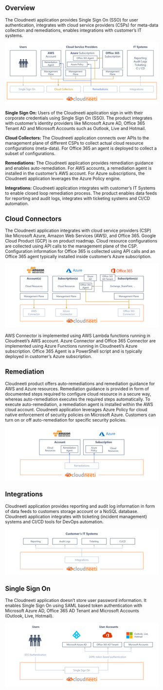 Overview
--------

The Cloudneeti application provides Single Sign On (SSO) for user
authentication, integrates with cloud service providers (CSPs) for meta-data
collection and remediations, enables integrations with customer’s IT systems.

 ![Overview](.././images/introduction/DeploymentArchitecture.png#thumbnail_1)

 **Single Sign On:** Users of the Cloudneeti application sign in with their
corporate credentials using Single Sign On (SSO). The product integrates with
customer’s identity providers like Microsoft Azure AD, Office 365 Tenant AD and
Microsoft Accounts such as Outlook, Live and Hotmail.

**Cloud Collectors:** The Cloudneeti application connects over APIs to the
management plane of different CSPs to collect actual cloud resource
configurations (meta-data). For Office 365 an agent is deployed to collect a
subset of configurations.

**Remediations:** The Cloudneeti application provides remediation guidance and
enables auto-remediation. For AWS accounts, a remediation agent is installed in
the customer’s AWS account. For Azure subscriptions, the Cloudneeti application
leverages the Azure Policy engine.

**Integrations:** Cloudneeti application integrates with customer’s IT Systems
to enable closed loop remediation process. The product enables data feeds for
reporting and audit logs, integrates with ticketing systems and CI/CD
automation.

Cloud Connectors
----------------

The Cloudneeti application integrates with cloud service providers (CSP) like
Microsoft Azure, Amazon Web Services (AWS), and Office 365. Google Cloud Product
(GCP) is on product roadmap. Cloud resource configurations are collected using
API calls to the management plane of the CSP. Configuration information for
Office 365 is collected using API calls and an Office 365 agent typically
installed inside customer’s Azure subscription.

 ![Cloud Connectors](.././images/introduction/CloudConnectors.png#thumbnail_1)

 AWS Connector is implemented using AWS Lambda functions running in Cloudneeti’s
AWS account. Azure Connector and Office 365 Connector are implemented using
Azure Functions running in Cloudneeti’s Azure subscription. Office 365 Agent is
a PowerShell script and is typically deployed in customer’s Azure subscription.

Remediation
-----------

Cloudneeti product offers auto-remediations and remediation guidance for AWS and
Azure resources. Remediation guidance is provided in form of documented steps
required to configure cloud resource in a secure way, whereas auto-remediation
executes the required steps automatically. To execute auto-remediation, a
remediation agent is installed within the AWS cloud account. Cloudneeti
application leverages Azure Policy for cloud native enforcement of security
policies on Microsoft Azure. Customers can turn on or off auto-remediation for
specific security policies.

 ![Remediation](.././images/introduction/Remediation.png#thumbnail_1)

 Integrations
------------

Cloudneeti application provides reporting and audit log information in form of
data feeds to customers storage account or a NoSQL database. Cloudneeti
application integrates with ticketing (incident management) systems and CI/CD
tools for DevOps automation.

 ![Integrations](.././images/introduction/Integrations.png#thumbnail_1)

 Single Sign On
--------------

The Cloudneeti application doesn’t store user password information. It enables
Single Sign On using SAML based token authentication with Microsoft Azure AD,
Office 365 AD Tenant and Microsoft Accounts (Outlook, Live, Hotmail).


 ![Single Sign On](.././images/introduction/SingleSignOn.png#thumbnail_1)

 